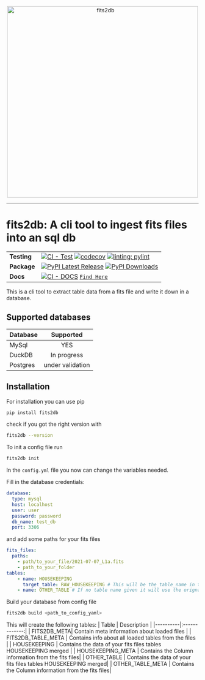 <p align="center">
    <img src="https://raw.githubusercontent.com/pmodwrc/fits2db/main/docs/layout/images/fits_logo.png" alt="fits2db" width="500"/>
</p>

-----------------

# fits2db: A cli tool to ingest fits files into an sql db
| | |
| --- | --- |
| __Testing__ | [![CI - Test](https://img.shields.io/github/actions/workflow/status/pmodwrc/fits2db/unit_test.yml?branch=main)](https://github.com/pmodwrc/fits2db/blob/main/.github/workflows/unit_test.yml) [![codecov](https://codecov.io/github/pmodwrc/fits2db/graph/badge.svg?token=92UPKXEOIH)](https://codecov.io/github/pmodwrc/fits2db) [![linting: pylint](https://img.shields.io/badge/linting-pylint-yellowgreen)](https://github.com/pylint-dev/pylint)|
| __Package__ | [![PyPI Latest Release](https://img.shields.io/pypi/v/fits2db.svg)](https://pypi.org/project/fits2db/) [![PyPI Downloads](https://img.shields.io/pypi/dm/fits2db.svg?label=PyPI%20downloads)](https://pypi.org/project/fits2db/) |
|__Docs__| [![CI - DOCS](https://img.shields.io/github/actions/workflow/status/pmodwrc/fits2db/build_docs.yml?branch=main)](https://github.com/pmodwrc/fits2db/blob/main/.github/workflows/build_docs.yml) [`Find Here`](https://pmodwrc.github.io/fits2db/)


This is a cli tool to extract table data from a fits file and write it down in a database. 

## Supported databases

| Database   |      Supported      |
|----------|:-------------:|
| MySql|  YES |
| DuckDB | In progress |
| Postgres |  under validation |

## Installation 
For installation you can use pip
```bash 
pip install fits2db
```
check if you got the right version with 
```bash 
fits2db --version
```
To init a config file run 
```bash 
fits2db init
```
In the `config.yml` file you now can change the variables needed. 

Fill in the database credentials:
```yaml
database:
  type: mysql
  host: localhost
  user: user
  password: password
  db_name: test_db
  port: 3306
```
and add some paths for your fits files

```yaml
fits_files:
  paths:
    - path/to_your_file/2021-07-07_L1a.fits
    - path_to_your_folder
tables:
    - name: HOUSEKEEPING
      target_table: RAW_HOUSEKEEPING # This will be the table_name in the db
    - name: OTHER_TABLE # If no table name given it will use the orignal name
```

Build your database from config file 
```bash 
fits2db build <path_to_config_yaml>
```
This will create the following tables:
| Table   |      Description      |
|----------|:-------------:|
| FITS2DB_META|  Contain meta information about loaded files |
| FITS2DB_TABLE_META | Contains info about all loaded tables from the files |
| HOUSEKEEPING |  Contains the data of your fits files tables HOUSEKEEPING  merged |
| HOUSEKEEPING_META |  Contains the Column information from the fits files|
| OTHER_TABLE |   Contains the data of your fits files tables HOUSEKEEPING  merged|
| OTHER_TABLE_META |  Contains the Column information from the fits files|




